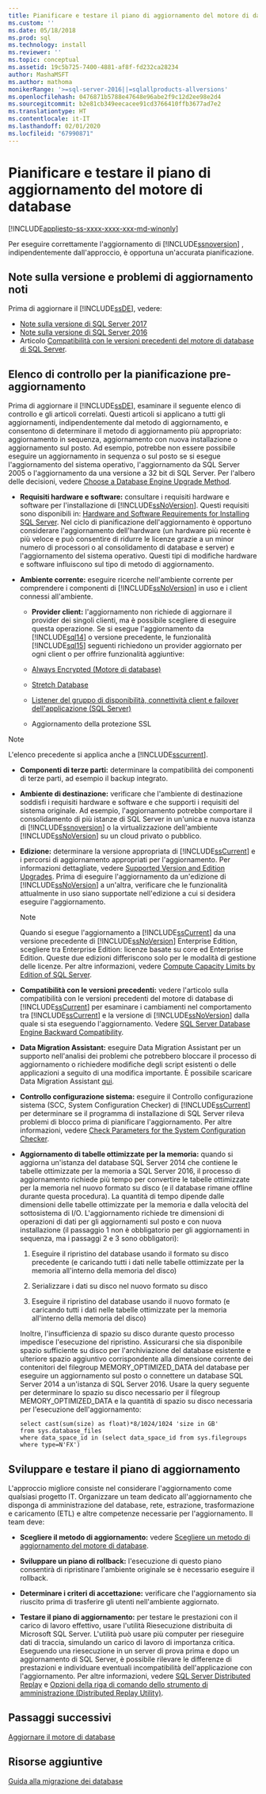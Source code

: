 ```yaml
---
title: Pianificare e testare il piano di aggiornamento del motore di database | Microsoft Docs
ms.custom: ''
ms.date: 05/18/2018
ms.prod: sql
ms.technology: install
ms.reviewer: ''
ms.topic: conceptual
ms.assetid: 19c5b725-7400-4881-af8f-fd232ca28234
author: MashaMSFT
ms.author: mathoma
monikerRange: '>=sql-server-2016||=sqlallproducts-allversions'
ms.openlocfilehash: 0476871b5788e47648e96abe2f9c12d2ee98e2d4
ms.sourcegitcommit: b2e81cb349eecacee91cd3766410ffb3677ad7e2
ms.translationtype: HT
ms.contentlocale: it-IT
ms.lasthandoff: 02/01/2020
ms.locfileid: "67990871"
---
```

# <a name="plan-and-test-the-database-engine-upgrade-plan"></a>Pianificare e testare il piano di aggiornamento del motore di database

[!INCLUDE[appliesto-ss-xxxx-xxxx-xxx-md-winonly](../../includes/appliesto-ss-xxxx-xxxx-xxx-md-winonly.md)]
  
 Per eseguire correttamente l'aggiornamento di [!INCLUDE[ssnoversion](../../includes/ssnoversion-md.md)] , indipendentemente dall'approccio, è opportuna un'accurata pianificazione.  
  
## <a name="release-notes-and-known-upgrade-issues"></a>Note sulla versione e problemi di aggiornamento noti  
 Prima di aggiornare il [!INCLUDE[ssDE](../../includes/ssde-md.md)], vedere:

- [Note sulla versione di SQL Server 2017](../../sql-server/sql-server-2017-release-notes.md) 
- [Note sulla versione di SQL Server 2016](../../sql-server/sql-server-2016-release-notes.md) 
- Articolo [Compatibilità con le versioni precedenti del motore di database di SQL Server](../../database-engine/sql-server-database-engine-backward-compatibility.md).  
  
## <a name="pre-upgrade-planning-checklist"></a>Elenco di controllo per la pianificazione pre-aggiornamento  
 Prima di aggiornare il [!INCLUDE[ssDE](../../includes/ssde-md.md)], esaminare il seguente elenco di controllo e gli articoli correlati. Questi articoli si applicano a tutti gli aggiornamenti, indipendentemente dal metodo di aggiornamento, e consentono di determinare il metodo di aggiornamento più appropriato: aggiornamento in sequenza, aggiornamento con nuova installazione o aggiornamento sul posto. Ad esempio, potrebbe non essere possibile eseguire un aggiornamento in sequenza o sul posto se si esegue l'aggiornamento del sistema operativo, l'aggiornamento da SQL Server 2005 o l'aggiornamento da una versione a 32 bit di SQL Server. Per l'albero delle decisioni, vedere [Choose a Database Engine Upgrade Method](../../database-engine/install-windows/choose-a-database-engine-upgrade-method.md).  
  
-   **Requisiti hardware e software:** consultare i requisiti hardware e software per l'installazione di [!INCLUDE[ssNoVersion](../../includes/ssnoversion-md.md)]. Questi requisiti sono disponibili in: [Hardware and Software Requirements for Installing SQL Server](../../sql-server/install/hardware-and-software-requirements-for-installing-sql-server.md). Nel ciclo di pianificazione dell'aggiornamento è opportuno considerare l'aggiornamento dell'hardware (un hardware più recente è più veloce e può consentire di ridurre le licenze grazie a un minor numero di processori o al consolidamento di database e server) e l'aggiornamento del sistema operativo. Questi tipi di modifiche hardware e software influiscono sul tipo di metodo di aggiornamento.  
  
-   **Ambiente corrente:** eseguire ricerche nell'ambiente corrente per comprendere i componenti di [!INCLUDE[ssNoVersion](../../includes/ssnoversion-md.md)] in uso e i client connessi all'ambiente.  
  
    -   **Provider client:** l'aggiornamento non richiede di aggiornare il provider dei singoli clienti, ma è possibile scegliere di eseguire questa operazione. Se si esegue l'aggiornamento da [!INCLUDE[sql14](../../includes/sssql14-md.md)] o versione precedente, le funzionalità [!INCLUDE[sql15](../../includes/sssql15-md.md)] seguenti richiedono un provider aggiornato per ogni client o per offrire funzionalità aggiuntive:  
  
       -   [Always Encrypted &#40;Motore di database&#41;](../../relational-databases/security/encryption/always-encrypted-database-engine.md)  
  
       -   [Stretch Database](../../sql-server/stretch-database/stretch-database.md)  
  
       -   [Listener del gruppo di disponibilità, connettività client e failover dell'applicazione &#40;SQL Server&#41;](../../database-engine/availability-groups/windows/listeners-client-connectivity-application-failover.md)  
  
       -   Aggiornamento della protezione SSL  

   >[!NOTE]
   >L'elenco precedente si applica anche a [!INCLUDE[sscurrent](../../includes/sscurrent-md.md)].
  
-   **Componenti di terze parti:** determinare la compatibilità dei componenti di terze parti, ad esempio il backup integrato.  
  
-   **Ambiente di destinazione:** verificare che l'ambiente di destinazione soddisfi i requisiti hardware e software e che supporti i requisiti del sistema originale. Ad esempio, l'aggiornamento potrebbe comportare il consolidamento di più istanze di SQL Server in un'unica e nuova istanza di [!INCLUDE[ssnoversion](../../includes/ssnoversion-md.md)] o la virtualizzazione dell'ambiente [!INCLUDE[ssNoVersion](../../includes/ssnoversion-md.md)] su un cloud privato o pubblico.  
  
-   **Edizione:** determinare la versione appropriata di [!INCLUDE[ssCurrent](../../includes/ssnoversion-md.md)] e i percorsi di aggiornamento appropriati per l'aggiornamento. Per informazioni dettagliate, vedere [Supported Version and Edition Upgrades](../../database-engine/install-windows/supported-version-and-edition-upgrades.md). Prima di eseguire l'aggiornamento da un'edizione di [!INCLUDE[ssNoVersion](../../includes/ssnoversion-md.md)] a un'altra, verificare che le funzionalità attualmente in uso siano supportate nell'edizione a cui si desidera eseguire l'aggiornamento.  
  
    > [!NOTE]  
    >  Quando si esegue l'aggiornamento a [!INCLUDE[ssCurrent](../../includes/ssnoversion-md.md)] da una versione precedente di [!INCLUDE[ssNoVersion](../../includes/ssnoversion-md.md)] Enterprise Edition, scegliere tra Enterprise Edition: licenze basate su core ed Enterprise Edition. Queste due edizioni differiscono solo per le modalità di gestione delle licenze. Per altre informazioni, vedere [Compute Capacity Limits by Edition of SQL Server](../../sql-server/compute-capacity-limits-by-edition-of-sql-server.md).  
  
-   **Compatibilità con le versioni precedenti:** vedere l'articolo sulla compatibilità con le versioni precedenti del motore di database di [!INCLUDE[ssCurrent](../../includes/ssnoversion-md.md)] per esaminare i cambiamenti nel comportamento tra [!INCLUDE[ssCurrent](../../includes/ssnoversion-md.md)] e la versione di [!INCLUDE[ssNoVersion](../../includes/ssnoversion-md.md)] dalla quale si sta eseguendo l'aggiornamento. Vedere [SQL Server Database Engine Backward Compatibility](../../database-engine/sql-server-database-engine-backward-compatibility.md).  
  
-   **Data Migration Assistant:** eseguire Data Migration Assistant per un supporto nell'analisi dei problemi che potrebbero bloccare il processo di aggiornamento o richiedere modifiche degli script esistenti o delle applicazioni a seguito di una modifica importante.
    È possibile scaricare Data Migration Assistant [qui](https://aka.ms/get-dma).  
  
-   **Controllo configurazione sistema:** eseguire il Controllo configurazione sistema (SCC, System Configuration Checker) di [!INCLUDE[ssCurrent](../../includes/ssnoversion-md.md)] per determinare se il programma di installazione di SQL Server rileva problemi di blocco prima di pianificare l'aggiornamento. Per altre informazioni, vedere [Check Parameters for the System Configuration Checker](../../database-engine/install-windows/check-parameters-for-the-system-configuration-checker.md).  
  
-   **Aggiornamento di tabelle ottimizzate per la memoria:** quando si aggiorna un'istanza del database SQL Server 2014 che contiene le tabelle ottimizzate per la memoria a SQL Server 2016, il processo di aggiornamento richiede più tempo per convertire le tabelle ottimizzate per la memoria nel nuovo formato su disco (e il database rimane offline durante questa procedura).   La quantità di tempo dipende dalle dimensioni delle tabelle ottimizzate per la memoria e dalla velocità del sottosistema di I/O. L'aggiornamento richiede tre dimensioni di operazioni di dati per gli aggiornamenti sul posto e con nuova installazione (il passaggio 1 non è obbligatorio per gli aggiornamenti in sequenza, ma i passaggi 2 e 3 sono obbligatori):  
  
    1.  Eseguire il ripristino del database usando il formato su disco precedente (e caricando tutti i dati nelle tabelle ottimizzate per la memoria all'interno della memoria del disco)  
  
    2.  Serializzare i dati su disco nel nuovo formato su disco  
  
    3.  Eseguire il ripristino del database usando il nuovo formato (e caricando tutti i dati nelle tabelle ottimizzate per la memoria all'interno della memoria del disco)  
  
     Inoltre, l'insufficienza di spazio su disco durante questo processo impedisce l'esecuzione del ripristino. Assicurarsi che sia disponibile spazio sufficiente su disco per l'archiviazione del database esistente e ulteriore spazio aggiuntivo corrispondente alla dimensione corrente dei contenitori del filegroup MEMORY_OPTIMIZED_DATA del database per eseguire un aggiornamento sul posto o connettere un database SQL Server 2014 a un'istanza di SQL Server 2016. Usare la query seguente per determinare lo spazio su disco necessario per il filegroup MEMORY_OPTIMIZED_DATA e la quantità di spazio su disco necessaria per l'esecuzione dell'aggiornamento:  
  
    ```  
    select cast(sum(size) as float)*8/1024/1024 'size in GB'   
    from sys.database_files  
    where data_space_id in (select data_space_id from sys.filegroups where type=N'FX')  
    ```  
  
## <a name="develop-and-test-the-upgrade-plan"></a>Sviluppare e testare il piano di aggiornamento  
 L'approccio migliore consiste nel considerare l'aggiornamento come qualsiasi progetto IT. Organizzare un team dedicato all'aggiornamento che disponga di amministrazione del database, rete, estrazione, trasformazione e caricamento (ETL) e altre competenze necessarie per l'aggiornamento. Il team deve:  
  
-   **Scegliere il metodo di aggiornamento:** vedere [Scegliere un metodo di aggiornamento del motore di database](../../database-engine/install-windows/choose-a-database-engine-upgrade-method.md).  
  
-   **Sviluppare un piano di rollback:** l'esecuzione di questo piano consentirà di ripristinare l'ambiente originale se è necessario eseguire il rollback.  
  
-   **Determinare i criteri di accettazione:** verificare che l'aggiornamento sia riuscito prima di trasferire gli utenti nell'ambiente aggiornato.  
  
-   **Testare il piano di aggiornamento:** per testare le prestazioni con il carico di lavoro effettivo, usare l'utilità Riesecuzione distribuita di Microsoft SQL Server. L'utilità può usare più computer per rieseguire dati di traccia, simulando un carico di lavoro di importanza critica. Eseguendo una riesecuzione in un server di prova prima e dopo un aggiornamento di SQL Server, è possibile rilevare le differenze di prestazioni e individuare eventuali incompatibilità dell'applicazione con l'aggiornamento. Per altre informazioni, vedere [SQL Server Distributed Replay](../../tools/distributed-replay/sql-server-distributed-replay.md) e [Opzioni della riga di comando dello strumento di amministrazione &#40;Distributed Replay Utility&#41;](../../tools/distributed-replay/administration-tool-command-line-options-distributed-replay-utility.md).  
  
## <a name="next-steps"></a>Passaggi successivi  
[Aggiornare il motore di database](../../database-engine/install-windows/upgrade-database-engine.md) 
  
## <a name="additional-resources"></a>Risorse aggiuntive 
[Guida alla migrazione dei database](https://aka.ms/datamigration)  

